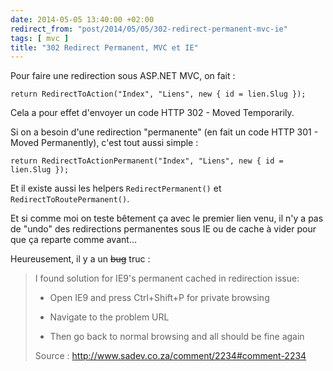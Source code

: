 ```yaml
---
date: 2014-05-05 13:40:00 +02:00
redirect_from: "post/2014/05/05/302-redirect-permanent-mvc-ie"
tags: [ mvc ]
title: "302 Redirect Permanent, MVC et IE"
---
```


Pour faire une redirection sous ASP.NET MVC, on fait :

```
return RedirectToAction("Index", "Liens", new { id = lien.Slug });
```

Cela a pour effet d'envoyer un code HTTP 302 - Moved Temporarily.

Si on a besoin d'une redirection "permanente" (en fait un code HTTP 301 - Moved
Permanently), c'est tout aussi simple :

```
return RedirectToActionPermanent("Index", "Liens", new { id = lien.Slug });
```

Et il existe aussi les helpers `RedirectPermanent()` et
`RedirectToRoutePermanent()`.

Et si comme moi on teste bêtement ça avec le premier lien venu, il n'y a pas de
"undo" des redirections permanentes sous IE ou de cache à vider pour que ça
reparte comme avant...

Heureusement, il y a un <s>bug</s> truc :

> I found solution for IE9's permanent cached in redirection issue:
>
> - Open IE9 and press Ctrl+Shift+P for private browsing
>
> - Navigate to the problem URL
>
> - Then go back to normal browsing and all should be fine again
>
> Source : <http://www.sadev.co.za/comment/2234#comment-2234>
